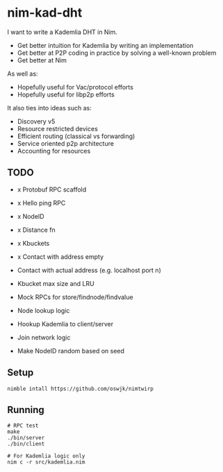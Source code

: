 # nim-kad-dht

I want to write a Kademlia DHT in Nim.

- Get better intuition for Kademlia by writing an implementation
- Get better at P2P coding in practice by solving a well-known problem
- Get better at Nim

As well as:
- Hopefully useful for Vac/protocol efforts
- Hopefully useful for libp2p efforts

It also ties into ideas such as:
- Discovery v5
- Resource restricted devices
- Efficient routing (classical vs forwarding)
- Service oriented p2p architecture
- Accounting for resources

## TODO

- x Protobuf RPC scaffold
- x Hello ping RPC
- x NodeID
- x Distance fn
- x Kbuckets
- x Contact with address empty

- Contact with actual address (e.g. localhost port n)
- Kbucket max size and LRU
- Mock RPCs for store/findnode/findvalue
- Node lookup logic
- Hookup Kademlia to client/server
- Join network logic
- Make NodeID random based on seed

## Setup

```
nimble intall https://github.com/oswjk/nimtwirp
```

## Running

```
# RPC test
make
./bin/server
./bin/client

# For Kademlia logic only
nim c -r src/kademlia.nim
```
